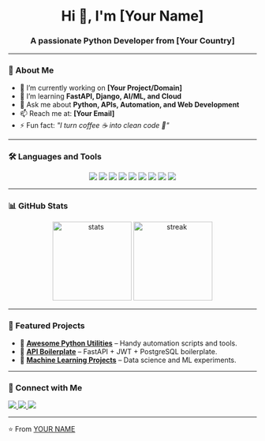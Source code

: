 <h1 align="center">Hi 👋, I'm [Your Name]</h1>
<h3 align="center">A passionate Python Developer from [Your Country]</h3>

---

### 🚀 About Me  
- 🔭 I’m currently working on **[Your Project/Domain]**  
- 🌱 I’m learning **FastAPI, Django, AI/ML, and Cloud**  
- 💬 Ask me about **Python, APIs, Automation, and Web Development**  
- 📫 Reach me at: **[Your Email]**  
- ⚡ Fun fact: *"I turn coffee ☕ into clean code 🐍"*  

---

### 🛠️ Languages and Tools  

<p align="center"> 
  <img src="https://img.shields.io/badge/Python-3670A0?style=for-the-badge&logo=python&logoColor=ffdd54"/> 
  <img src="https://img.shields.io/badge/Django-092E20?style=for-the-badge&logo=django&logoColor=white"/>
  <img src="https://img.shields.io/badge/FastAPI-009688?style=for-the-badge&logo=fastapi&logoColor=white"/> 
  <img src="https://img.shields.io/badge/Flask-000000?style=for-the-badge&logo=flask&logoColor=white"/>
  <img src="https://img.shields.io/badge/PostgreSQL-316192?style=for-the-badge&logo=postgresql&logoColor=white"/>
  <img src="https://img.shields.io/badge/Git-F05032?style=for-the-badge&logo=git&logoColor=white"/> 
  <img src="https://img.shields.io/badge/GitHub-181717?style=for-the-badge&logo=github&logoColor=white"/> 
  <img src="https://img.shields.io/badge/Docker-2496ED?style=for-the-badge&logo=docker&logoColor=white"/> 
  <img src="https://img.shields.io/badge/Linux-333?style=for-the-badge&logo=linux&logoColor=white"/>
</p>

---

### 📊 GitHub Stats  

<p align="center">
  <img src="https://github-readme-stats.vercel.app/api?username=YOUR-USERNAME&show_icons=true&theme=tokyonight" alt="stats" height="160"/>
  <img src="https://github-readme-streak-stats.herokuapp.com/?user=YOUR-USERNAME&theme=tokyonight" alt="streak" height="160"/>
</p>

---

### 🌟 Featured Projects  

- 🔗 [**Awesome Python Utilities**](https://github.com/YOUR-USERNAME/awesome-python-utilities) – Handy automation scripts and tools.  
- 🔗 [**API Boilerplate**](https://github.com/YOUR-USERNAME/api-boilerplate) – FastAPI + JWT + PostgreSQL boilerplate.  
- 🔗 [**Machine Learning Projects**](https://github.com/YOUR-USERNAME/ml-projects) – Data science and ML experiments.  

---

### 🤝 Connect with Me  
<p align="left">
  <a href="https://linkedin.com/in/YOUR-LINKEDIN" target="_blank">
    <img src="https://img.shields.io/badge/LinkedIn-0e76a8?style=for-the-badge&logo=linkedin&logoColor=white"/>
  </a>
  <a href="https://twitter.com/YOUR-TWITTER" target="_blank">
    <img src="https://img.shields.io/badge/Twitter-1DA1F2?style=for-the-badge&logo=twitter&logoColor=white"/>
  </a>
  <a href="mailto:YOUR-EMAIL">
    <img src="https://img.shields.io/badge/Email-D14836?style=for-the-badge&logo=gmail&logoColor=white"/>
  </a>
</p>

---

⭐️ From [YOUR NAME](https://github.com/YOUR-USERNAME)
